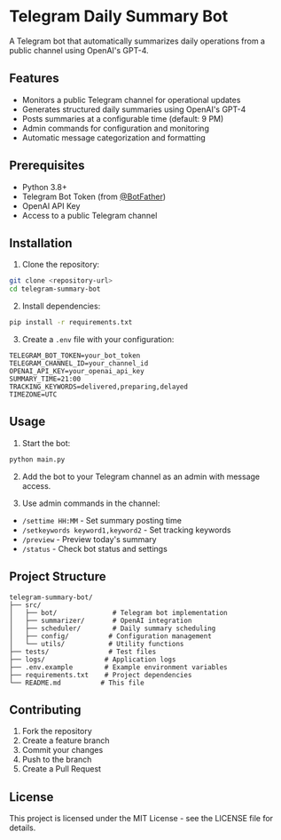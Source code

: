 # Telegram Daily Summary Bot

A Telegram bot that automatically summarizes daily operations from a public channel using OpenAI's GPT-4.

## Features

- Monitors a public Telegram channel for operational updates
- Generates structured daily summaries using OpenAI's GPT-4
- Posts summaries at a configurable time (default: 9 PM)
- Admin commands for configuration and monitoring
- Automatic message categorization and formatting

## Prerequisites

- Python 3.8+
- Telegram Bot Token (from [@BotFather](https://t.me/botfather))
- OpenAI API Key
- Access to a public Telegram channel

## Installation

1. Clone the repository:
```bash
git clone <repository-url>
cd telegram-summary-bot
```

2. Install dependencies:
```bash
pip install -r requirements.txt
```

3. Create a `.env` file with your configuration:
```env
TELEGRAM_BOT_TOKEN=your_bot_token
TELEGRAM_CHANNEL_ID=your_channel_id
OPENAI_API_KEY=your_openai_api_key
SUMMARY_TIME=21:00
TRACKING_KEYWORDS=delivered,preparing,delayed
TIMEZONE=UTC
```

## Usage

1. Start the bot:
```bash
python main.py
```

2. Add the bot to your Telegram channel as an admin with message access.

3. Use admin commands in the channel:
- `/settime HH:MM` - Set summary posting time
- `/setkeywords keyword1,keyword2` - Set tracking keywords
- `/preview` - Preview today's summary
- `/status` - Check bot status and settings

## Project Structure

```
telegram-summary-bot/
├── src/
│   ├── bot/              # Telegram bot implementation
│   ├── summarizer/       # OpenAI integration
│   ├── scheduler/        # Daily summary scheduling
│   ├── config/          # Configuration management
│   └── utils/           # Utility functions
├── tests/               # Test files
├── logs/               # Application logs
├── .env.example        # Example environment variables
├── requirements.txt    # Project dependencies
└── README.md          # This file
```

## Contributing

1. Fork the repository
2. Create a feature branch
3. Commit your changes
4. Push to the branch
5. Create a Pull Request

## License

This project is licensed under the MIT License - see the LICENSE file for details. 